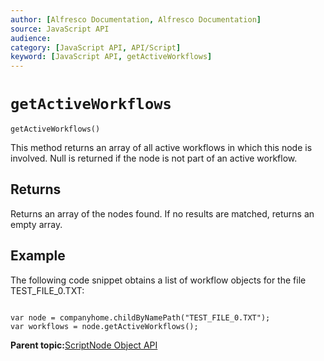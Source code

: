 ```yaml
---
author: [Alfresco Documentation, Alfresco Documentation]
source: JavaScript API
audience: 
category: [JavaScript API, API/Script]
keyword: [JavaScript API, getActiveWorkflows]
---
```


# `getActiveWorkflows`

`getActiveWorkflows()`

This method returns an array of all active workflows in which this node is involved. Null is returned if the node is not part of an active workflow.

## Returns

Returns an array of the nodes found. If no results are matched, returns an empty array.

## Example

The following code snippet obtains a list of workflow objects for the file TEST\_FILE\_0.TXT:

```

var node = companyhome.childByNamePath("TEST_FILE_0.TXT");
var workflows = node.getActiveWorkflows();

```

**Parent topic:**[ScriptNode Object API](../references/API-JS-ScriptNode.md)

